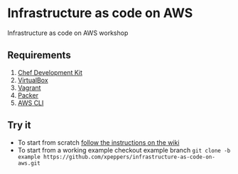 # Infrastructure as code on AWS
Infrastructure as code on AWS workshop

## Requirements

1. [Chef Development Kit](https://downloads.getchef.com/chef-dk/)
2. [VirtualBox](https://www.virtualbox.org/)
3. [Vagrant](https://www.vagrantup.com/)
3. [Packer](https://www.packer.io/)
3. [AWS CLI](https://aws.amazon.com/it/cli/)

## Try it

* To start from scratch [follow the instructions on the wiki](https://github.com/xpeppers/infrastructure-as-code-on-aws/wiki)
* To start from a working example checkout example branch `git clone -b example https://github.com/xpeppers/infrastructure-as-code-on-aws.git`

